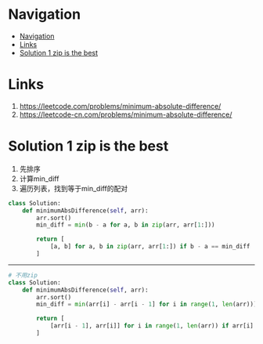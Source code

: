 # Navigation
- [Navigation](#navigation)
- [Links](#links)
- [Solution 1 zip is the best](#solution-1-zip-is-the-best)

# Links
1. https://leetcode.com/problems/minimum-absolute-difference/
2. https://leetcode-cn.com/problems/minimum-absolute-difference/


# Solution 1 zip is the best
1. 先排序
2. 计算min_diff
3. 遍历列表，找到等于min_diff的配对


```python
class Solution:
    def minimumAbsDifference(self, arr):
        arr.sort()
        min_diff = min(b - a for a, b in zip(arr, arr[1:]))

        return [
            [a, b] for a, b in zip(arr, arr[1:]) if b - a == min_diff
        ]
```
---
```python
# 不用zip
class Solution:
    def minimumAbsDifference(self, arr):
        arr.sort()
        min_diff = min(arr[i] - arr[i - 1] for i in range(1, len(arr)))

        return [
            [arr[i - 1], arr[i]] for i in range(1, len(arr)) if arr[i] - arr[i - 1] == min_diff
        ]
```
